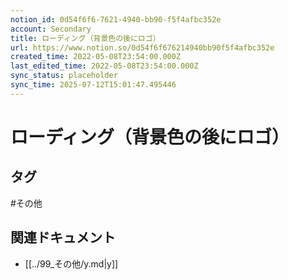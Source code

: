 ```yaml
---
notion_id: 0d54f6f6-7621-4940-bb90-f5f4afbc352e
account: Secondary
title: ローディング（背景色の後にロゴ）
url: https://www.notion.so/0d54f6f676214940bb90f5f4afbc352e
created_time: 2022-05-08T23:54:00.000Z
last_edited_time: 2022-05-08T23:54:00.000Z
sync_status: placeholder
sync_time: 2025-07-12T15:01:47.495446
---
```

# ローディング（背景色の後にロゴ）


## タグ

#その他 

## 関連ドキュメント

- [[../99_その他/y.md|y]]

